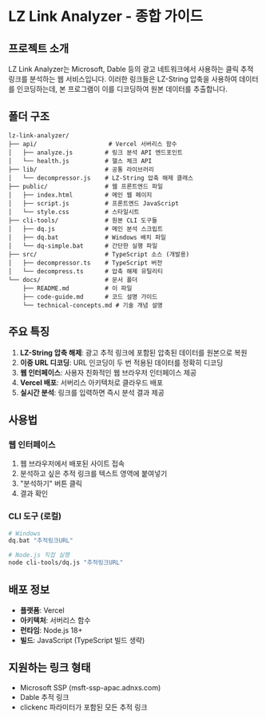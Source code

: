 # LZ Link Analyzer - 종합 가이드

## 프로젝트 소개

LZ Link Analyzer는 Microsoft, Dable 등의 광고 네트워크에서 사용하는 클릭 추적 링크를 분석하는 웹 서비스입니다. 이러한 링크들은 LZ-String 압축을 사용하여 데이터를 인코딩하는데, 본 프로그램이 이를 디코딩하여 원본 데이터를 추출합니다.

## 폴더 구조

```
lz-link-analyzer/
├── api/                    # Vercel 서버리스 함수
│   ├── analyze.js         # 링크 분석 API 엔드포인트
│   └── health.js          # 헬스 체크 API
├── lib/                   # 공통 라이브러리
│   └── decompressor.js    # LZ-String 압축 해제 클래스
├── public/                # 웹 프론트엔드 파일
│   ├── index.html         # 메인 웹 페이지
│   ├── script.js          # 프론트엔드 JavaScript
│   └── style.css          # 스타일시트
├── cli-tools/             # 원본 CLI 도구들
│   ├── dq.js              # 메인 분석 스크립트
│   ├── dq.bat             # Windows 배치 파일
│   └── dq-simple.bat      # 간단한 실행 파일
├── src/                   # TypeScript 소스 (개발용)
│   ├── decompressor.ts    # TypeScript 버전
│   └── decompress.ts      # 압축 해제 유틸리티
└── docs/                  # 문서 폴더
    ├── README.md          # 이 파일
    ├── code-guide.md      # 코드 설명 가이드
    └── technical-concepts.md # 기술 개념 설명
```

## 주요 특징

1. **LZ-String 압축 해제**: 광고 추적 링크에 포함된 압축된 데이터를 원본으로 복원
2. **이중 URL 디코딩**: URL 인코딩이 두 번 적용된 데이터를 정확히 디코딩
3. **웹 인터페이스**: 사용자 친화적인 웹 브라우저 인터페이스 제공
4. **Vercel 배포**: 서버리스 아키텍처로 클라우드 배포
5. **실시간 분석**: 링크를 입력하면 즉시 분석 결과 제공

## 사용법

### 웹 인터페이스
1. 웹 브라우저에서 배포된 사이트 접속
2. 분석하고 싶은 추적 링크를 텍스트 영역에 붙여넣기
3. "분석하기" 버튼 클릭
4. 결과 확인

### CLI 도구 (로컬)
```bash
# Windows
dq.bat "추적링크URL"

# Node.js 직접 실행
node cli-tools/dq.js "추적링크URL"
```

## 배포 정보

- **플랫폼**: Vercel
- **아키텍처**: 서버리스 함수
- **런타임**: Node.js 18+
- **빌드**: JavaScript (TypeScript 빌드 생략)

## 지원하는 링크 형태

- Microsoft SSP (msft-ssp-apac.adnxs.com)
- Dable 추적 링크
- clickenc 파라미터가 포함된 모든 추적 링크